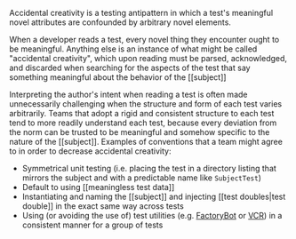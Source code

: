 Accidental creativity is a testing antipattern in which a test's meaningful novel attributes are confounded by arbitrary novel elements.

When a developer reads a test, every novel thing they encounter ought to be meaningful. Anything else is an instance of what might be called "accidental creativity", which upon reading must be parsed, acknowledged, and discarded when searching for the aspects of the test that say something meaningful about the behavior of the [[subject]]

Interpreting the author's intent when reading a test is often made unnecessarily challenging when the structure and form of each test varies arbitrarily. Teams that adopt a rigid and consistent structure to each test tend to more readily understand each test, because every deviation from the norm can be trusted to be meaningful and somehow specific to the nature of the [[subject]]. Examples of conventions that a team might agree to in order to decrease accidental creativity:

* Symmetrical unit testing (i.e. placing the test in a directory listing that mirrors the subject and with a predictable name like `SubjectTest`)
* Default to using [[meaningless test data]]
* Instantiating and naming the [[subject]] and injecting [[test doubles|test double]] in the exact same way across tests
* Using (or avoiding the use of) test utilities (e.g. [FactoryBot](https://github.com/thoughtbot/factory_bot) or [VCR](https://github.com/vcr/vcr)) in a consistent manner for a group of tests